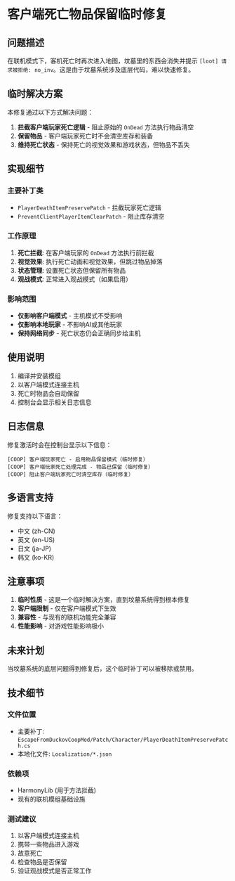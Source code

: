 # 客户端死亡物品保留临时修复

## 问题描述

在联机模式下，客机死亡时再次进入地图，坟墓里的东西会消失并提示 `[loot] 请求被拒绝: no_inv`。这是由于坟墓系统涉及底层代码，难以快速修复。

## 临时解决方案

本修复通过以下方式解决问题：

1. **拦截客户端玩家死亡逻辑** - 阻止原始的 `OnDead` 方法执行物品清空
2. **保留物品** - 客户端玩家死亡时不会清空库存和装备
3. **维持死亡状态** - 保持死亡的视觉效果和游戏状态，但物品不丢失

## 实现细节

### 主要补丁类

- `PlayerDeathItemPreservePatch` - 拦截玩家死亡逻辑
- `PreventClientPlayerItemClearPatch` - 阻止库存清空

### 工作原理

1. **死亡拦截**: 在客户端玩家的 `OnDead` 方法执行前拦截
2. **视觉效果**: 执行死亡动画和视觉效果，但跳过物品掉落
3. **状态管理**: 设置死亡状态但保留所有物品
4. **观战模式**: 正常进入观战模式（如果启用）

### 影响范围

- **仅影响客户端模式** - 主机模式不受影响
- **仅影响本地玩家** - 不影响AI或其他玩家
- **保持网络同步** - 死亡状态仍会正确同步给主机

## 使用说明

1. 编译并安装模组
2. 以客户端模式连接主机
3. 死亡时物品会自动保留
4. 控制台会显示相关日志信息

## 日志信息

修复激活时会在控制台显示以下信息：

```
[COOP] 客户端玩家死亡 - 启用物品保留模式（临时修复）
[COOP] 客户端玩家死亡处理完成 - 物品已保留（临时修复）
[COOP] 阻止客户端玩家死亡时清空库存（临时修复）
```

## 多语言支持

修复支持以下语言：

- 中文 (zh-CN)
- 英文 (en-US)  
- 日文 (ja-JP)
- 韩文 (ko-KR)

## 注意事项

1. **临时性质** - 这是一个临时解决方案，直到坟墓系统得到根本修复
2. **客户端限制** - 仅在客户端模式下生效
3. **兼容性** - 与现有的联机功能完全兼容
4. **性能影响** - 对游戏性能影响极小

## 未来计划

当坟墓系统的底层问题得到修复后，这个临时补丁可以被移除或禁用。

## 技术细节

### 文件位置

- 主要补丁: `EscapeFromDuckovCoopMod/Patch/Character/PlayerDeathItemPreservePatch.cs`
- 本地化文件: `Localization/*.json`

### 依赖项

- HarmonyLib (用于方法拦截)
- 现有的联机模组基础设施

### 测试建议

1. 以客户端模式连接主机
2. 携带一些物品进入游戏
3. 故意死亡
4. 检查物品是否保留
5. 验证观战模式是否正常工作